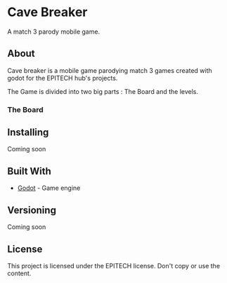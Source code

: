 # Cave Breaker

A match 3 parody mobile game.

## About

Cave breaker is a mobile game parodying match 3 games created with godot for the EPITECH hub's projects.

The Game is divided into two big parts : The Board and the levels.

### The Board



## Installing

Coming soon

## Built With

* [Godot](https://godotengine.org/) - Game engine

## Versioning

Coming soon

## License

This project is licensed under the EPITECH license.
Don't copy or use the content.
